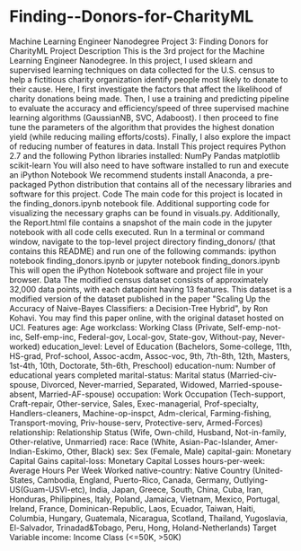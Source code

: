 # Finding--Donors-for-CharityML
Machine Learning Engineer Nanodegree Project 3: Finding Donors for CharityML Project Description  This is the 3rd project for the Machine Learning Engineer Nanodegree. In this project, I used sklearn and supervised learning techniques on data collected for the U.S. census to help a fictitious charity organization identify people most likely to donate to their cause.  Here, I first investigate the factors that affect the likelihood of charity donations being made. Then, I use a training and predicting pipeline to evaluate the accuracy and efficiency/speed of three supervised machine learning algorithms (GaussianNB, SVC, Adaboost). I then proceed to fine tune the parameters of the algorithm that provides the highest donation yield (while reducing mailing efforts/costs). Finally, I also explore the impact of reducing number of features in data. Install  This project requires Python 2.7 and the following Python libraries installed:      NumPy     Pandas     matplotlib     scikit-learn  You will also need to have software installed to run and execute an iPython Notebook  We recommend students install Anaconda, a pre-packaged Python distribution that contains all of the necessary libraries and software for this project. Code  The main code for this project is located in the finding_donors.ipynb notebook file. Additional supporting code for visualizing the necessary graphs can be found in visuals.py. Additionally, the Report.html file contains a snapshot of the main code in the jupyter notebook with all code cells executed. Run  In a terminal or command window, navigate to the top-level project directory finding_donors/ (that contains this README) and run one of the following commands:  ipython notebook finding_donors.ipynb  or  jupyter notebook finding_donors.ipynb  This will open the iPython Notebook software and project file in your browser. Data  The modified census dataset consists of approximately 32,000 data points, with each datapoint having 13 features. This dataset is a modified version of the dataset published in the paper "Scaling Up the Accuracy of Naive-Bayes Classifiers: a Decision-Tree Hybrid", by Ron Kohavi. You may find this paper online, with the original dataset hosted on UCI.  Features      age: Age     workclass: Working Class (Private, Self-emp-not-inc, Self-emp-inc, Federal-gov, Local-gov, State-gov, Without-pay, Never-worked)     education_level: Level of Education (Bachelors, Some-college, 11th, HS-grad, Prof-school, Assoc-acdm, Assoc-voc, 9th, 7th-8th, 12th, Masters, 1st-4th, 10th, Doctorate, 5th-6th, Preschool)     education-num: Number of educational years completed     marital-status: Marital status (Married-civ-spouse, Divorced, Never-married, Separated, Widowed, Married-spouse-absent, Married-AF-spouse)     occupation: Work Occupation (Tech-support, Craft-repair, Other-service, Sales, Exec-managerial, Prof-specialty, Handlers-cleaners, Machine-op-inspct, Adm-clerical, Farming-fishing, Transport-moving, Priv-house-serv, Protective-serv, Armed-Forces)     relationship: Relationship Status (Wife, Own-child, Husband, Not-in-family, Other-relative, Unmarried)     race: Race (White, Asian-Pac-Islander, Amer-Indian-Eskimo, Other, Black)     sex: Sex (Female, Male)     capital-gain: Monetary Capital Gains     capital-loss: Monetary Capital Losses     hours-per-week: Average Hours Per Week Worked     native-country: Native Country (United-States, Cambodia, England, Puerto-Rico, Canada, Germany, Outlying-US(Guam-USVI-etc), India, Japan, Greece, South, China, Cuba, Iran, Honduras, Philippines, Italy, Poland, Jamaica, Vietnam, Mexico, Portugal, Ireland, France, Dominican-Republic, Laos, Ecuador, Taiwan, Haiti, Columbia, Hungary, Guatemala, Nicaragua, Scotland, Thailand, Yugoslavia, El-Salvador, Trinadad&amp;Tobago, Peru, Hong, Holand-Netherlands)  Target Variable      income: Income Class (&lt;=50K, >50K)
